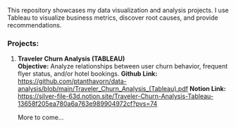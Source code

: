 This repository showcases my data visualization and analysis projects. I use Tableau to visualize business metrics, discover root causes, and provide recommendations.

### Projects:

1. **Traveler Churn Analysis (TABLEAU)**   
   **Objective:** Analyze relationships between user churn behavior, frequent flyer status, and/or hotel bookings.
   **Github Link:** https://github.com/ptanthavorn/data-analysis/blob/main/Traveler_Churn_Analysis_(Tableau).pdf
   **Notion Link:** https://silver-file-63d.notion.site/Traveler-Churn-Analysis-Tableau-13658f205ea780a6a763e989904972cf?pvs=74


   More to come...
